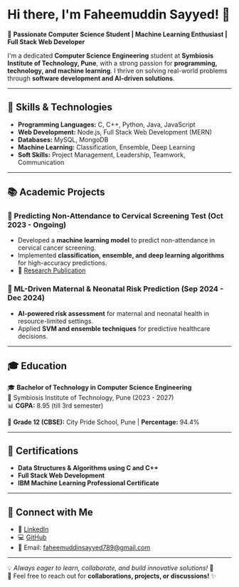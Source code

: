 # Hi there, I'm Faheemuddin Sayyed! 👋

🚀 **Passionate Computer Science Student | Machine Learning Enthusiast | Full Stack Web Developer**

I'm a dedicated **Computer Science Engineering** student at **Symbiosis Institute of Technology, Pune**, with a strong passion for **programming, technology, and machine learning**. I thrive on solving real-world problems through **software development and AI-driven solutions**.

---

## 🔧 Skills & Technologies

- **Programming Languages:** C, C++, Python, Java, JavaScript
- **Web Development:** Node.js, Full Stack Web Development (MERN)
- **Databases:** MySQL, MongoDB
- **Machine Learning:** Classification, Ensemble, Deep Learning
- **Soft Skills:** Project Management, Leadership, Teamwork, Communication

---

## 📚 Academic Projects

### 🔹 Predicting Non-Attendance to Cervical Screening Test (Oct 2023 - Ongoing)
- Developed a **machine learning model** to predict non-attendance in cervical cancer screening.
- Implemented **classification, ensemble, and deep learning algorithms** for high-accuracy predictions.
- 📄 [Research Publication](https://onlinelibrary.wiley.com/doi/10.1111/phn.13334)

### 🔹 ML-Driven Maternal & Neonatal Risk Prediction (Sep 2024 - Dec 2024)
- **AI-powered risk assessment** for maternal and neonatal health in resource-limited settings.
- Applied **SVM and ensemble techniques** for predictive healthcare decisions.

---

## 🎓 Education

🎓 **Bachelor of Technology in Computer Science Engineering**  
📍 Symbiosis Institute of Technology, Pune (2023 - 2027)  
📊 **CGPA:** 8.95 (till 3rd semester)  

🏫 **Grade 12 (CBSE):** City Pride School, Pune | **Percentage:** 94.4%  

---

## 📜 Certifications

- **Data Structures & Algorithms using C and C++**
- **Full Stack Web Development**
- **IBM Machine Learning Professional Certificate**

---

## 📌 Connect with Me

- 🔗 [LinkedIn](https://www.linkedin.com/in/faheem219/)
- 💻 [GitHub](https://github.com/Faheem219)
- 📧 Email: faheemuddinsayyed789@gmail.com

---

💡 *Always eager to learn, collaborate, and build innovative solutions!* 🚀  
🌟 Feel free to reach out for **collaborations, projects, or discussions!** ✨

